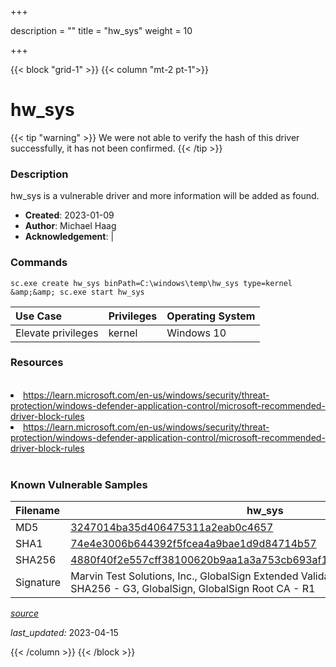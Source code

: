 +++

description = ""
title = "hw_sys"
weight = 10

+++


{{< block "grid-1" >}}
{{< column "mt-2 pt-1">}}


# hw_sys 


{{< tip "warning" >}}
We were not able to verify the hash of this driver successfully, it has not been confirmed.
{{< /tip >}}


### Description

hw_sys is a vulnerable driver and more information will be added as found.

- **Created**: 2023-01-09
- **Author**: Michael Haag
- **Acknowledgement**:  | [](https://twitter.com/)

### Commands

```
sc.exe create hw_sys binPath=C:\windows\temp\hw_sys type=kernel &amp;&amp; sc.exe start hw_sys
```

| Use Case | Privileges | Operating System | 
|:---- | ---- | ---- |
| Elevate privileges | kernel | Windows 10 |

### Resources
<br>
<li><a href=" https://learn.microsoft.com/en-us/windows/security/threat-protection/windows-defender-application-control/microsoft-recommended-driver-block-rules"> https://learn.microsoft.com/en-us/windows/security/threat-protection/windows-defender-application-control/microsoft-recommended-driver-block-rules</a></li>
<li><a href="https://learn.microsoft.com/en-us/windows/security/threat-protection/windows-defender-application-control/microsoft-recommended-driver-block-rules">https://learn.microsoft.com/en-us/windows/security/threat-protection/windows-defender-application-control/microsoft-recommended-driver-block-rules</a></li>
<br>

### Known Vulnerable Samples

| Filename | hw_sys |
|:---- | ---- | 
| MD5 | <a href="https://www.virustotal.com/gui/file/3247014ba35d406475311a2eab0c4657">3247014ba35d406475311a2eab0c4657</a> |
| SHA1 | <a href="https://www.virustotal.com/gui/file/74e4e3006b644392f5fcea4a9bae1d9d84714b57">74e4e3006b644392f5fcea4a9bae1d9d84714b57</a> |
| SHA256 | <a href="https://www.virustotal.com/gui/file/4880f40f2e557cff38100620b9aa1a3a753cb693af16cd3d95841583edcb57a8">4880f40f2e557cff38100620b9aa1a3a753cb693af16cd3d95841583edcb57a8</a> |
| Signature | Marvin Test Solutions, Inc., GlobalSign Extended Validation CodeSigning CA - SHA256 - G3, GlobalSign, GlobalSign Root CA - R1   || Company | Marvin Test Solutions, Inc. || Description | HW - Windows NT-10 (32/64 bit) kernel mode driver for PC ports/memory/PCI access || Product | HW || OriginalFilename | HW.sys |


[*source*](https://github.com/magicsword-io/LOLDrivers/tree/main/yaml/hw_sys.yaml)

*last_updated:* 2023-04-15








{{< /column >}}
{{< /block >}}
